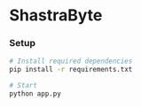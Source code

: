 # ShastraByte 

### Setup
```bash
# Install required dependencies
pip install -r requirements.txt

# Start
python app.py
```
